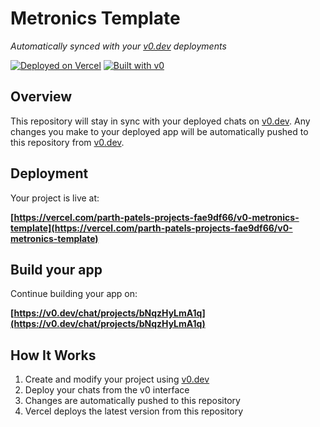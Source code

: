 # Metronics Template

*Automatically synced with your [v0.dev](https://v0.dev) deployments*

[![Deployed on Vercel](https://img.shields.io/badge/Deployed%20on-Vercel-black?style=for-the-badge&logo=vercel)](https://vercel.com/parth-patels-projects-fae9df66/v0-metronics-template)
[![Built with v0](https://img.shields.io/badge/Built%20with-v0.dev-black?style=for-the-badge)](https://v0.dev/chat/projects/bNqzHyLmA1q)

## Overview

This repository will stay in sync with your deployed chats on [v0.dev](https://v0.dev).
Any changes you make to your deployed app will be automatically pushed to this repository from [v0.dev](https://v0.dev).

## Deployment

Your project is live at:

**[https://vercel.com/parth-patels-projects-fae9df66/v0-metronics-template](https://vercel.com/parth-patels-projects-fae9df66/v0-metronics-template)**

## Build your app

Continue building your app on:

**[https://v0.dev/chat/projects/bNqzHyLmA1q](https://v0.dev/chat/projects/bNqzHyLmA1q)**

## How It Works

1. Create and modify your project using [v0.dev](https://v0.dev)
2. Deploy your chats from the v0 interface
3. Changes are automatically pushed to this repository
4. Vercel deploys the latest version from this repository